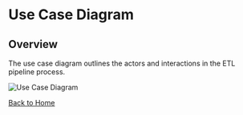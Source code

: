 # Use Case Diagram

## Overview
The use case diagram outlines the actors and interactions in the ETL pipeline process.

![Use Case Diagram](../diagrams/use_case.png)

[Back to Home](../index.md/index.md)
